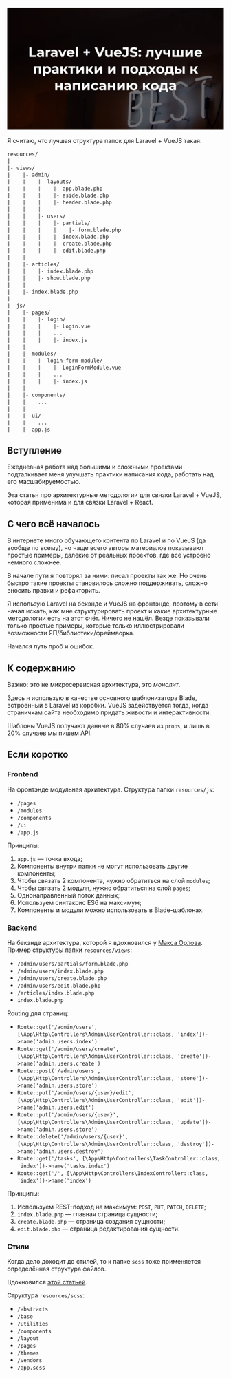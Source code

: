 ![Главное изображение статьи о подходах к написанию кода на Laravel + VueJS](00_preview.webp)

Я считаю, что лучшая структура папок для Laravel + VueJS такая:

```
resources/
|
|- views/
|    |- admin/
|    |    |- layouts/
|    |    |    |- app.blade.php
|    |    |    |- aside.blade.php
|    |    |    |- header.blade.php
|    |    |
|    |    |- users/
|    |    |    |- partials/
|    |    |    |    |- form.blade.php
|    |    |    |- index.blade.php
|    |    |    |- create.blade.php
|    |    |    |- edit.blade.php
|    |
|    |- articles/
|    |    |- index.blade.php
|    |    |- show.blade.php
|    |
|    |- index.blade.php
|
|- js/
|    |- pages/
|    |    |- login/
|    |    |    |- Login.vue
|    |    |    ...
|    |    |    |- index.js
|    |
|    |- modules/
|    |    |- login-form-module/
|    |    |    |- LoginFormModule.vue
|    |    |    ...
|    |    |    |- index.js
|    |
|    |- components/
|    |    ...
|    |
|    |- ui/
|    |    ...
|    |- app.js
```

## Вступление

Ежедневная работа над большими и сложными проектами подталкивает меня улучшать практики написания кода,
работать над его масшабируемостью.

Эта статья про архитектурные методологии для связки Laravel + VueJS, которая применима и для связки Laravel + React.

## С чего всё началось

В интернете много обучающего контента по Laravel и по VueJS (да вообще по всему),
но чаще всего авторы материалов показывают простые примеры, далёкие от реальных проектов, где всё устроено немного
сложнее.

В начале пути я повторял за ними: писал проекты так же. Но очень быстро такие проекты становилось сложно поддерживать,
сложно вносить правки и рефакторить.

Я использую Laravel на бекэнде и VueJS на фронтэнде, поэтому в сети начал искать, как мне структурировать проект и какие
архитектурные методологии есть на этот счёт. Ничего не нашёл. Везде показывали только простые примеры, которые только
иллюстрировали возможности ЯП/библиотеки/фреймворка.

Начался путь проб и ошибок.

## К содержанию

Важно: это не микросервисная архитектура, это _монолит_.

Здесь я использую в качестве основного шаблонизатора Blade, встроенный в Laravel из коробки. VueJS задействуется тогда,
когда страничкам сайта необходимо придать живости и интерактивности.

Шаблоны VueJS получают данные в 80% случаев из `props`, и лишь в 20% случаев мы пишем API.

## Если коротко

### Frontend

На фронтэнде модульная архитектура. Структура папки `resources/js`:

- `/pages`
- `/modules`
- `/components`
- `/ui`
- `/app.js`

Принципы:

1. `app.js` — точка входа;
2. Компоненты внутри папки не могут использовать другие компоненты;
3. Чтобы связать 2 компонента, нужно обратиться на слой `modules`;
4. Чтобы связать 2 модуля, нужно обратиться на слой `pages`;
5. Однонаправленный поток данных;
6. Используем синтаксис ES6 на максимум;
7. Компоненты и модули можно использовать в Blade-шаблонах.

### Backend

На бекэнде архитектура, которой я вдохновился у [Макса Орлова](https://www.youtube.com/@onecode_blog).
Пример структуры папки `resources/views`:

- `/admin/users/partials/form.blade.php`
- `/admin/users/index.blade.php`
- `/admin/users/create.blade.php`
- `/admin/users/edit.blade.php`
- `/articles/index.blade.php`
- `index.blade.php`

Routing для страниц:

- `Route::get('/admin/users', [\App\Http\Controllers\Admin\UserController::class, 'index'])->name('admin.users.index')`
- `Route::get('/admin/users/create', [\App\Http\Controllers\Admin\UserController::class, 'create'])->name('admin.users.create')`
- `Route::post('/admin/users', [\App\Http\Controllers\Admin\UserController::class, 'store'])->name('admin.users.store')`
- `Route::put('/admin/users/{user}/edit', [\App\Http\Controllers\Admin\UserController::class, 'edit'])->name('admin.users.edit')`
- `Route::put('/admin/users/{user}', [\App\Http\Controllers\Admin\UserController::class, 'update'])->name('admin.users.store')`
- `Route::delete('/admin/users/{user}', [\App\Http\Controllers\Admin\UserController::class, 'destroy'])->name('admin.users.destroy')`
- `Route::get('/tasks', [\App\Http\Controllers\TaskController::class, 'index'])->name('tasks.index')`
- `Route::get('/', [\App\Http\Controllers\IndexController::class, 'index'])->name('index')`

Принципы:

1. Используем REST-подход на максимум: `POST`, `PUT`, `PATCH`, `DELETE`;
2. `index.blade.php` — главная страница сущности;
3. `create.blade.php` — страница создания сущности;
4. `edit.blade.php` — страница редактирования сущности.

### Стили

Когда дело доходит до стилей, то к папке `scss` тоже применяется определённая структура файлов.

Вдохновился [этой статьей](https://dev.to/dostonnabotov/a-modern-sass-folder-structure-330f).

Структура `resources/scss`:

- `/abstracts`
- `/base`
- `/utilities`
- `/components`
- `/layout`
- `/pages`
- `/themes`
- `/vendors`
- `/app.scss`
